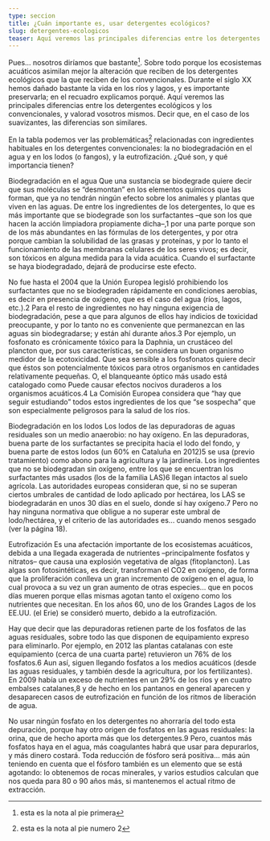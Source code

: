 ```yaml
---
type: seccion
title: ¿Cuán importante es, usar detergentes ecológicos?
slug: detergentes-ecologicos
teaser: Aquí veremos las principales diferencias entre los detergentes ecológicos y los convencionales, y valorad vosotros mismos.
---
```


Pues... nosotros diríamos que bastante[^1]. Sobre todo porque los ecosistemas acuáticos asimilan mejor la alteración que reciben de los detergentes ecológicos que la que reciben de los convencionales. Durante el siglo XX hemos dañado bastante la vida en los ríos y lagos, y es importante preservarla; en el recuadro explicamos porqué. Aquí veremos las principales diferencias entre los detergentes ecológicos y los convencionales, y valorad vosotros mismos. Decir que, en el caso de los suavizantes, las diferencias son similares.

En la tabla podemos ver las problemáticas[^2] relacionadas con ingredientes habituales en los detergentes convencionales: la no biodegradación en el agua y en los lodos (o fangos), y la eutrofización. ¿Qué son, y qué importancia tienen?

Biodegradación en el agua Que una sustancia  se biodegrade quiere decir que sus moléculas se “desmontan” en los elementos químicos que las forman, que ya no tendrán ningún efecto sobre los animales y plantas que viven en las aguas. De entre los ingredientes de los detergentes, lo que es más importante que se biodegrade son los surfactantes –que son los que hacen la acción limpiadora propiamente dicha–,1 por una parte porque son de los más abundantes en las fórmulas de los detergentes, y por otra porque cambian la solubilidad de las grasas y proteínas, y por lo tanto el funcionamiento de las membranas celulares de los seres vivos; es decir, son tóxicos en alguna medida para la vida acuática. Cuando el surfactante se haya biodegradado, dejará de producirse este efecto.

No fue hasta el 2004 que la Unión Europea legisló prohibiendo los surfactantes que no se biodegraden rápidamente en condiciones aerobias, es decir en presencia de oxígeno, que es el caso del agua (ríos, lagos, etc.).2 Para el resto de ingredientes no hay ninguna exigencia de biodegradación, pese a que para algunos de ellos hay indicios de toxicidad preocupante, y por lo tanto no es conveniente que permanezcan en las aguas sin biodegradarse; y están ahí durante años.3 Por ejemplo, un fosfonato es crónicamente tóxico para la Daphnia, un crustáceo del plancton que, por sus características, se considera un buen organismo medidor de la ecotoxicidad. Que sea sensible a los fosfonatos quiere decir que éstos son potencialmente tóxicos para otros organismos en cantidades relativamente pequeñas. O, el blanqueante óptico más usado está catalogado como Puede causar efectos nocivos duraderos a los organismos acuáticos.4 La Comisión Europea considera que “hay que seguir estudiando” todos estos ingredientes de los que “se sospecha” que son especialmente peligrosos para la salud de los ríos.

Biodegradación en los lodos Los lodos de las depuradoras de aguas residuales son un medio anaerobio: no hay oxígeno. En las depuradoras, buena parte de los surfactantes se precipita hacia el lodo del fondo, y buena parte de estos lodos (un 60% en Cataluña en 2012)5 se usa (previo tratamiento) como abono para la agricultura y la jardinería. Los ingredientes que no se biodegradan sin oxígeno, entre los que se encuentran los surfactantes más usados (los de la familia LAS)6 llegan intactos al suelo agrícola. Las autoridades europeas consideran que, si no se superan ciertos umbrales de cantidad de lodo aplicado por hectárea, los LAS se biodegradarán en unos 30 días en el suelo, donde sí hay oxígeno.7 Pero no hay ninguna normativa que obligue a no superar este umbral de lodo/hectárea, y el criterio de las autoridades es... cuando menos sesgado (ver la página 18).

Eutrofización Es una afectación importante de los ecosistemas acuáticos, debida a una llegada exagerada de nutrientes –principalmente fosfatos y nitratos– que causa una explosión vegetativa de algas (fitoplancton). Las algas son fotosintéticas, es decir, transforman el CO2 en oxígeno, de forma que la proliferación conlleva un gran incremento de oxígeno en el agua, lo cual provoca a su vez un gran aumento de otras especies... que en pocos días mueren porque ellas mismas agotan tanto el oxígeno como los nutrientes que necesitan. En los años 60, uno de los Grandes Lagos de los EE.UU. (el Erie) se consideró muerto, debido a la eutrofización.

Hay que decir que las depuradoras retienen parte de los fosfatos de las aguas residuales, sobre todo las que disponen de equipamiento expreso para eliminarlo. Por ejemplo, en 2012 las plantas catalanas con este equipamiento (cerca de una cuarta parte) retuvieron un 76% de los fosfatos.6 Aun así, siguen llegando fosfatos a los medios acuáticos (desde las aguas residuales, y también desde la agricultura, por los fertilizantes). En 2009 había un exceso de nutrientes en un 29% de los ríos y en cuatro embalses catalanes,8 y de hecho en los pantanos en general aparecen y desaparecen casos de eutrofización en función de los ritmos de liberación de agua.

No usar ningún fosfato en los detergentes no ahorraría del todo esta depuración, porque hay otro origen de fosfatos en las aguas residuales: la orina, que de hecho aporta más que los detergentes.9 Pero, cuantos más fosfatos haya en el agua, más coagulantes habrá que usar para depurarlos, y más dinero costará. Toda reducción de fósforo será positiva... más aún teniendo en cuenta que el fósforo también es un elemento que se está agotando: lo obtenemos de rocas minerales, y varios estudios calculan que nos queda para 80 o 90 años más, si mantenemos el actual ritmo de extracción.

[^1]: esta es la nota al pie primera

[^2]: esta es la nota al pie numero 2
